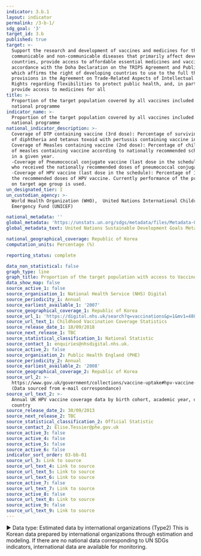 ```yaml
---
indicator: 3.b.1
layout: indicator
permalink: /3-b-1/
sdg_goal: '3'
target_id: 3.b
published: true
target: >-
  Support the research and development of vaccines and medicines for the
  communicable and non‑communicable diseases that primarily affect developing
  countries, provide access to affordable essential medicines and vaccines, in
  accordance with the Doha Declaration on the TRIPS Agreement and Public Health,
  which affirms the right of developing countries to use to the full the
  provisions in the Agreement on Trade-Related Aspects of Intellectual Property
  Rights regarding flexibilities to protect public health, and, in particular,
  provide access to medicines for all
title: >-
  Proportion of the target population covered by all vaccines included in their
  national programme
indicator_name: >-
  Proportion of the target population covered by all vaccines included in their
  national programme
national_indicator_description: >-
  Coverage of DTP containing vaccine (3rd dose): Percentage of surviving infants who received the 3 doses 
  of diphtheria and tetanus toxoid with pertussis containing vaccine in a given year.
  Coverage of Measles containing vaccine (2nd dose): Percentage of children who received two dose 
  of measles containing vaccine according to nationally recommended schedule through routine immunization services 
  in a given year.
  -Coverage of Pneumococcal conjugate vaccine (last dose in the schedule): Percentage of surviving infants 
  who received the nationally recommended doses of pneumococcal conjugate vaccine in a given year. 
  -Coverage of HPV vaccine (last dose in the schedule): Percentage of 15 years old girls received 
  the recommended doses of HPV vaccine. Currently performance of the programme in the previous calendar year based 
  on target age group is used.
un_designated_tier: I
un_custodian_agency: >-
  World Health Organization (WHO),  United Nations International Children's
  Emergency Fund (UNICEF)

national_metadata: ''
global_metadata: 'https://unstats.un.org/sdgs/metadata/files/Metadata-03-0b-01.pdf'
global_metadata_text: United Nations Sustainable Development Goals Metadata (PDF 4.0 MB)

national_geographical_coverage: Republic of Korea
computation_units: Percentage (%)

reporting_status: complete

data_non_statistical: false
graph_type: line
graph_title: Proportion of the target population with access to Vaccine
data_show_map: false
source_active_1: false
source_organisation_1: National Health Service (NHS) Digital
source_periodicity_1: Annual
source_earliest_available_1: '2007'
source_geographical_coverage_1: Republic of Korea
source_url_1: 'https://digital.nhs.uk/search?q=vaccinations&p=1&mv1=488'
source_url_text_1: Childhood Vaccination Coverage Statistics
source_release_date_1: 18/09/2018
source_next_release_1: TBC
source_statistical_classification_1: National Statistic
source_contact_1: enquiries@nhsdigital.nhs.uk.
source_active_2: false
source_organisation_2: Public Health England (PHE)
source_periodicity_2: Annual
source_earliest_available_2: '2008'
source_geographical_coverage_2: Republic of Korea
source_url_2: >-
  https://www.gov.uk/government/collections/vaccine-uptake#hpv-vaccine-uptake
  (Data sourced from e-mail correspondance)
source_url_text_2: >-
  Annual UK HPV vaccine coverage data by birth cohort, academic year, dose and
  country
source_release_date_2: 30/09/2013
source_next_release_2: TBC
source_statistical_classification_2: Official Statistic
source_contact_2: Elise.Tessier@phe.gov.uk
source_active_3: false
source_active_4: false
source_active_5: false
source_active_6: false
indicator_sort_order: 03-bb-01
source_url_3: Link to source
source_url_text_4: Link to source
source_url_text_5: Link to source
source_url_text_6: Link to source
source_active_7: false
source_url_text_7: Link to source
source_active_8: false
source_url_text_8: Link to source
source_active_9: false
source_url_text_9: Link to source
---
```

▶ Data type: Estimated data by international organizations (Type2) This is Korean data prepared by international organizations through estimation and modeling. If there are no national data corresponding to UN SDGs indicators, international data are available for monitoring.
